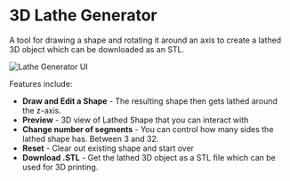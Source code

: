 3D Lathe Generator
==============

A tool for drawing a shape and rotating it around an axis to create a lathed 3D object which can be downloaded as an STL.

![Lathe Generator UI](http://roblaplaca.com/_assets/img/lathe-generator-ui.png)

Features include:

* **Draw and Edit a Shape** - The resulting shape then gets lathed around the z-axis. 
* **Preview** - 3D view of Lathed Shape that you can interact with
* **Change number of segments** - You can control how many sides the lathed shape has. Between 3 and 32. 
* **Reset** - Clear out existing shape and start over
* **Download .STL** - Get the lathed 3D object as a STL file which can be used for 3D printing. 
